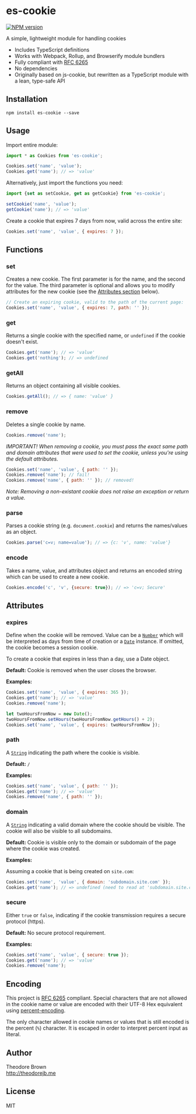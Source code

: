 # es-cookie
[![NPM version](https://img.shields.io/npm/v/es-cookie.svg)](https://www.npmjs.org/package/es-cookie)

A simple, lightweight module for handling cookies

* Includes TypeScript definitions
* Works with Webpack, Rollup, and Browserify module bundlers
* Fully compliant with [RFC 6265](https://tools.ietf.org/html/rfc6265)
* No dependencies
* Originally based on js-cookie, but rewritten as a TypeScript module with a lean, type-safe API

## Installation

`npm install es-cookie --save`

## Usage

Import entire module:

```javascript
import * as Cookies from 'es-cookie';

Cookies.set('name', 'value');
Cookies.get('name'); // => 'value'
```

Alternatively, just import the functions you need:

```javascript
import {set as setCookie, get as getCookie} from 'es-cookie';

setCookie('name', 'value');
getCookie('name'); // => 'value'
```

Create a cookie that expires 7 days from now, valid across the entire site:

```javascript
Cookies.set('name', 'value', { expires: 7 });
```

## Functions

### set

Creates a new cookie. The first parameter is for the name, and the second for the value.
The third parameter is optional and allows you to modify attributes for the new cookie
(see the [Attributes section](#attributes) below).

```javascript
// Create an expiring cookie, valid to the path of the current page:
Cookies.set('name', 'value', { expires: 7, path: '' });
```

### get

Returns a single cookie with the specified name, or `undefined` if the cookie doesn't exist.

```javascript
Cookies.get('name'); // => 'value'
Cookies.get('nothing'); // => undefined
```

### getAll

Returns an object containing all visible cookies.

```javascript
Cookies.getAll(); // => { name: 'value' }
```

### remove

Deletes a single cookie by name.

```javascript
Cookies.remove('name');
```

*IMPORTANT! When removing a cookie, you must pass the exact same path and domain attributes
that were used to set the cookie, unless you're using the default attributes.*

```javascript
Cookies.set('name', 'value', { path: '' });
Cookies.remove('name'); // fail!
Cookies.remove('name', { path: '' }); // removed!
```

*Note: Removing a non-existant cookie does not raise an exception or return a value.*

### parse

Parses a cookie string (e.g. `document.cookie`) and returns the names/values as an object.

```javascript
Cookies.parse('c=v; name=value'); // => {c: 'v', name: 'value'}
```

### encode

Takes a name, value, and attributes object and returns an encoded string which can be used to create a new cookie.

```javascript
Cookies.encode('c', 'v', {secure: true}); // => 'c=v; Secure'
```

## Attributes

### expires

Define when the cookie will be removed. Value can be a
[`Number`](https://developer.mozilla.org/en-US/docs/Web/JavaScript/Reference/Global_Objects/Number)
which will be interpreted as days from time of creation or a
[`Date`](https://developer.mozilla.org/en-US/docs/Web/JavaScript/Reference/Global_Objects/Date)
instance. If omitted, the cookie becomes a session cookie.

To create a cookie that expires in less than a day, use a Date object.

**Default:** Cookie is removed when the user closes the browser.

**Examples:**

```javascript
Cookies.set('name', 'value', { expires: 365 });
Cookies.get('name'); // => 'value'
Cookies.remove('name');

let twoHoursFromNow = new Date();
twoHoursFromNow.setHours(twoHoursFromNow.getHours() + 2);
Cookies.set('name', 'value', { expires: twoHoursFromNow });
```

### path

A [`String`](https://developer.mozilla.org/en-US/docs/Web/JavaScript/Reference/Global_Objects/String)
indicating the path where the cookie is visible.

**Default:** `/`

**Examples:**

```javascript
Cookies.set('name', 'value', { path: '' });
Cookies.get('name'); // => 'value'
Cookies.remove('name', { path: '' });
```

### domain

A [`String`](https://developer.mozilla.org/en-US/docs/Web/JavaScript/Reference/Global_Objects/String)
indicating a valid domain where the cookie should be visible. The cookie will also be visible to all subdomains.

**Default:** Cookie is visible only to the domain or subdomain of the page where the cookie was created.

**Examples:**

Assuming a cookie that is being created on `site.com`:

```javascript
Cookies.set('name', 'value', { domain: 'subdomain.site.com' });
Cookies.get('name'); // => undefined (need to read at 'subdomain.site.com')
```

### secure

Either `true` or `false`, indicating if the cookie transmission requires a secure protocol (https).

**Default:** No secure protocol requirement.

**Examples:**

```javascript
Cookies.set('name', 'value', { secure: true });
Cookies.get('name'); // => 'value'
Cookies.remove('name');
```

## Encoding

This project is [RFC 6265](http://tools.ietf.org/html/rfc6265#section-4.1.1) compliant.
Special characters that are not allowed in the cookie name or value are encoded with their
UTF-8 Hex equivalent using [percent-encoding](http://en.wikipedia.org/wiki/Percent-encoding).

The only character allowed in cookie names or values that is still encoded is the
percent (`%`) character. It is escaped in order to interpret percent input as literal.

## Author

Theodore Brown  
<http://theodorejb.me>

## License

MIT
